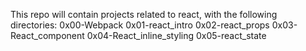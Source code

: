 This repo will contain projects related to react, with the following directories:
0x00-Webpack
0x01-react_intro
0x02-react_props
0x03-React_component
0x04-React_inline_styling
0x05-react_state
